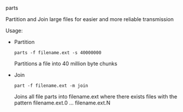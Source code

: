 parts

Partition and Join large files for easier and more reliable transmission

Usage:

  - Partition

    ```parts -f filename.ext -s 40000000```

    Partitions a file into 40 million byte chunks

  - Join

    ```part -f filename.ext -m join```

    Joins all file parts into filename.ext where there exists files with the pattern filename.ext.0 ... filename.ext.N